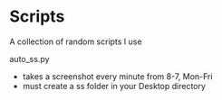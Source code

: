 # Scripts
A collection of random scripts I use

auto_ss.py
 - takes a screenshot every minute from 8-7, Mon-Fri
 - must create a ss folder in your Desktop directory
